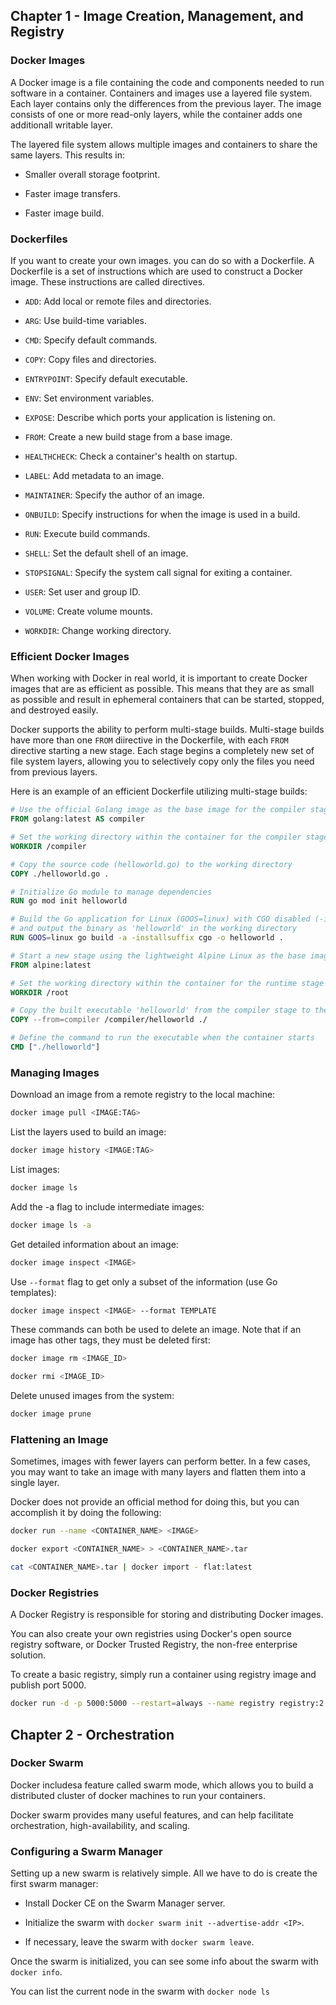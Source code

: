 ## Chapter 1 - Image Creation, Management, and Registry

### Docker Images

A Docker image is a file containing the code and components needed to run software in a container.
Containers and images use a layered file system. Each layer contains only the differences from the 
previous layer. The image consists of one or more read-only layers, while the container adds one 
additionall writable layer.

The layered file system allows multiple images and containers to share the same layers. This 
results in:

  - Smaller overall storage footprint.

  - Faster image transfers.

  - Faster image build.

### Dockerfiles

If you want to create your own images. you can do so with a Dockerfile. A Dockerfile is a set of instructions
which are used to construct a Docker image. These instructions are called directives.

- `ADD`: Add local or remote files and directories.
  
- `ARG`: Use build-time variables.
  
- `CMD`: Specify default commands.
  
- `COPY`: Copy files and directories.
  
- `ENTRYPOINT`: Specify default executable.
  
- `ENV`: Set environment variables.
  
- `EXPOSE`: Describe which ports your application is listening on.
  
- `FROM`: Create a new build stage from a base image.
  
- `HEALTHCHECK`: Check a container's health on startup.
  
- `LABEL`: Add metadata to an image.
  
- `MAINTAINER`: Specify the author of an image.
  
- `ONBUILD`: Specify instructions for when the image is used in a build.
  
- `RUN`: Execute build commands.
  
- `SHELL`: Set the default shell of an image.
  
- `STOPSIGNAL`: Specify the system call signal for exiting a container.
  
- `USER`: Set user and group ID.
  
- `VOLUME`: Create volume mounts.
  
- `WORKDIR`: Change working directory.

### Efficient Docker Images

When working with Docker in real world, it is important to create Docker images that are as
efficient as possible. This means that they are as small as possible and result in ephemeral 
containers that can be started, stopped, and destroyed easily.

Docker supports the ability to perform multi-stage builds. Multi-stage builds have more than
one `FROM` diirective in the Dockerfile, with each `FROM` directive starting a new stage.
Each stage begins a completely new set of file system layers, allowing you to
selectively copy only the files you need from previous layers.

Here is an example of an efficient Dockerfile utilizing multi-stage builds:

```Dockerfile
# Use the official Golang image as the base image for the compiler stage
FROM golang:latest AS compiler

# Set the working directory within the container for the compiler stage
WORKDIR /compiler

# Copy the source code (helloworld.go) to the working directory
COPY ./helloworld.go .

# Initialize Go module to manage dependencies
RUN go mod init helloworld

# Build the Go application for Linux (GOOS=linux) with CGO disabled (-installsuffix cgo)
# and output the binary as 'helloworld' in the working directory
RUN GOOS=linux go build -a -installsuffix cgo -o helloworld .

# Start a new stage using the lightweight Alpine Linux as the base image
FROM alpine:latest

# Set the working directory within the container for the runtime stage
WORKDIR /root

# Copy the built executable 'helloworld' from the compiler stage to the working directory of the runtime stage
COPY --from=compiler /compiler/helloworld ./

# Define the command to run the executable when the container starts
CMD ["./helloworld"]
```

### Managing Images

Download an image from a remote registry to the local machine:

```bash
docker image pull <IMAGE:TAG>
```

List the layers used to build an image:

```bash
docker image history <IMAGE:TAG>
```

List images: 

```bash
docker image ls
```

Add the -a flag to include intermediate images:

```bash
docker image ls -a
```

Get detailed information about an image:

```bash
docker image inspect <IMAGE>
```

Use `--format` flag to get only a subset of the information (use Go templates):

```bash
docker image inspect <IMAGE> --format TEMPLATE
```

These commands can both be used to delete an image. Note that if an image has other
tags, they must be deleted first:

```bash
docker image rm <IMAGE_ID>
```

```bash
docker rmi <IMAGE_ID>
```

Delete unused images from the system:

```bash
docker image prune
```

### Flattening an Image

Sometimes, images with fewer layers can perform better. In a few cases, you may want to take an image
with many layers and flatten them into a single layer.

Docker does not provide an official method for doing this, but you can accomplish it by doing the 
following:

```bash
docker run --name <CONTAINER_NAME> <IMAGE>
```

```bash
docker export <CONTAINER_NAME> > <CONTAINER_NAME>.tar
```

```bash
cat <CONTAINER_NAME>.tar | docker import - flat:latest
```

### Docker Registries

A Docker Registry is responsible for storing and distributing Docker images.

You can also create your own registries using Docker's open source registry software, or Docker Trusted Registry,
the non-free enterprise solution.

To create a basic registry, simply run a container using registry image and publish port 5000.

```bash
docker run -d -p 5000:5000 --restart=always --name registry registry:2
```

## Chapter 2 - Orchestration

### Docker Swarm

Docker includesa feature called swarm mode, which allows you to build a distributed cluster of docker machines to 
run your containers.

Docker swarm provides many useful features, and can help facilitate orchestration, high-availability, and scaling.

### Configuring a Swarm Manager

Setting up a new swarm is relatively simple. All we have to do is create the first swarm manager:

- Install Docker CE on the Swarm Manager server.

- Initialize the swarm with `docker swarm init --advertise-addr <IP>`.

- If necessary, leave the swarm with `docker swarm leave`.

Once the swarm is initialized, you can see some info about the swarm with `docker info`.

You can list the current node in the swarm with `docker node ls`
